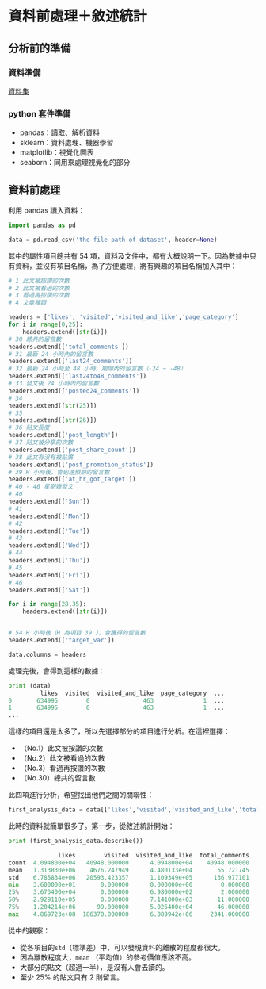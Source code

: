 # 資料前處理＋敘述統計

## 分析前的準備

### 資料準備

[資料集](https://archive.ics.uci.edu/ml/datasets/Facebook+Comment+Volume+Dataset)

### python 套件準備

* pandas：讀取、解析資料
* sklearn：資料處理、機器學習
* matplotlib：視覺化圖表
* seaborn：同用來處理視覺化的部分

## 資料前處理

利用 pandas  讀入資料：

```python
import pandas as pd

data = pd.read_csv('the file path of dataset', header=None)
```

其中的屬性項目總共有 54 項，資料及文件中，都有大概說明一下。因為數據中只有資料，並沒有項目名稱，為了方便處理，將有興趣的項目名稱加入其中：

```python
# 1 此文被按讚的次數
# 2 此文被看過的次數
# 3 看過再按讚的次數
# 4 文章種類

headers = ['likes', 'visited','visited_and_like','page_category']
for i in range(0,25):
    headers.extend([str(i)])
# 30 總共的留言數
headers.extend(['total_comments'])
# 31 最新 24 小時內的留言數
headers.extend(['last24_comments'])
# 32 最新 24 小時至 48 小時，期間內的留言數（-24 ~ -48）
headers.extend(['last24to48_comments'])
# 33 發文後 24 小時內的留言數
headers.extend(['posted24_comments'])
# 34
headers.extend([str(25)])
# 35
headers.extend([str(26)])
# 36 貼文長度
headers.extend(['post_length'])
# 37 貼文被分享的次數
headers.extend(['post_share_count'])
# 38 此文有沒有被貼廣
headers.extend(['post_promotion_status'])
# 39 H 小時後，會到達預期的留言數
headers.extend(['at_hr_got_target'])
# 40 - 46 星期幾發文
# 40 
headers.extend(['Sun'])
# 41
headers.extend(['Mon'])
# 42
headers.extend(['Tue'])
# 43
headers.extend(['Wed'])
# 44 
headers.extend(['Thu'])
# 45
headers.extend(['Fri'])
# 46 
headers.extend(['Sat'])

for i in range(28,35):
    headers.extend([str(i)])


# 54 H 小時後（H 為項目 39 ），會獲得的留言數
headers.extend(['target_var'])

data.columns = headers
```

處理完後，會得到這樣的數據：

```python
print (data)
         likes  visited  visited_and_like  page_category  ...       
0       634995        0               463              1  ...
1       634995        0               463              1  ...
...
```
這樣的項目還是太多了，所以先選擇部分的項目進行分析。在這裡選擇：

* （No.1）此文被按讚的次數
* （No.2）此文被看過的次數
* （No.3）看過再按讚的次數
* （No.30）總共的留言數

此四項進行分析，希望找出他們之間的關聯性：

```python
first_analysis_data = data[['likes','visited','visited_and_like','total_comments']]
```

此時的資料就簡單很多了。第一步，從敘述統計開始：

```python
print (first_analysis_data.describe())

              likes        visited  visited_and_like  total_comments
count  4.094800e+04   40948.000000      4.094800e+04    40948.000000
mean   1.313830e+06    4676.247949      4.480133e+04       55.721745
std    6.785834e+06   20593.423357      1.109349e+05      136.977101
min    3.600000e+01       0.000000      0.000000e+00        0.000000
25%    3.673400e+04       0.000000      6.980000e+02        2.000000
50%    2.929110e+05       0.000000      7.141000e+03       11.000000
75%    1.204214e+06      99.000000      5.026400e+04       46.000000
max    4.869723e+08  186370.000000      6.089942e+06     2341.000000
```
從中的觀察：

* 從各項目的```std```（標準差）中，可以發現資料的離散的程度都很大。
* 因為離散程度大，`mean` （平均值）的參考價值應該不高。
* 大部分的貼文（超過一半），是沒有人會去讀的。
* 至少 25% 的貼文只有 2 則留言。 